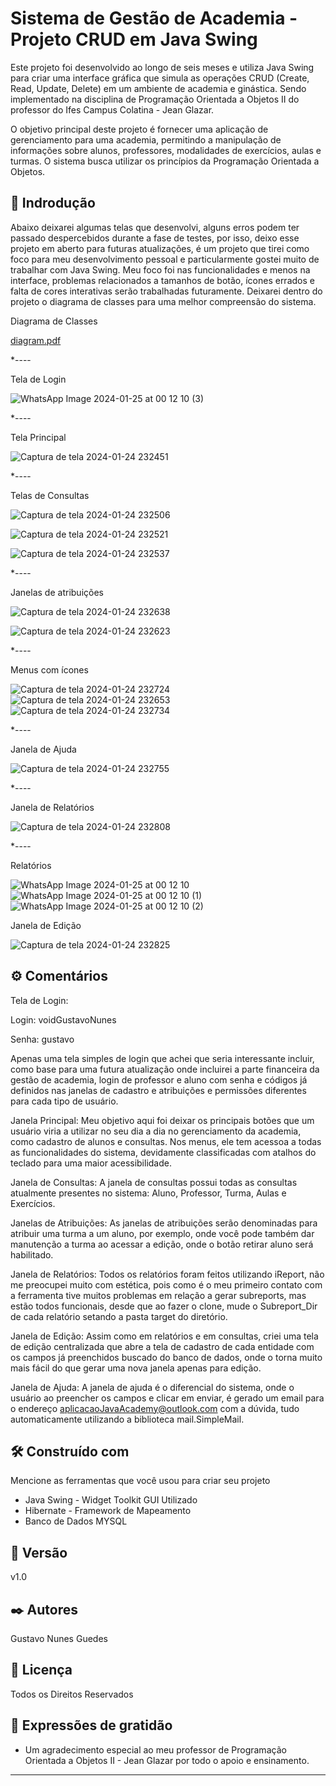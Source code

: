 # Sistema de Gestão de Academia - Projeto CRUD em Java Swing

  Este projeto foi desenvolvido ao longo de seis meses e utiliza Java Swing para criar uma interface gráfica que simula as operações CRUD (Create, Read, Update, Delete) em um ambiente de academia e ginástica. Sendo implementado na disciplina de Programação Orientada a Objetos II do professor do Ifes Campus Colatina - Jean Glazar.

  O objetivo principal deste projeto é fornecer uma aplicação de gerenciamento para uma academia, permitindo a manipulação de informações sobre alunos, professores, modalidades de exercícios, aulas e turmas. O sistema busca utilizar os princípios da Programação Orientada a Objetos.

## 🚀 Indrodução

  Abaixo deixarei algumas telas que desenvolvi, alguns erros podem ter passado despercebidos durante a fase de testes, por isso, deixo esse projeto em aberto para futuras atualizações,
é um projeto que tirei como foco para meu desenvolvimento pessoal e particularmente gostei muito de trabalhar com Java Swing. 
Meu foco foi nas funcionalidades e menos na interface, problemas relacionados a tamanhos de botão, ícones errados e falta de cores interativas serão trabalhadas futuramente.
Deixarei dentro do projeto o diagrama de classes para uma melhor compreensão do sistema.

Diagrama de Classes

[diagram.pdf](https://github.com/voidGustavoNunes/gymSystem---Java-Swing/files/14046277/diagram.pdf)

*----

Tela de Login 

![WhatsApp Image 2024-01-25 at 00 12 10 (3)](https://github.com/voidGustavoNunes/gymSystem---Java-Swing/assets/105016559/8076a671-066f-4487-ab36-5ebd2ac58490)

*----


Tela Principal

![Captura de tela 2024-01-24 232451](https://github.com/voidGustavoNunes/gymSystem---Java-Swing/assets/105016559/3906d49e-f916-47c7-82d9-24ec0d2310be)


*----


Telas de Consultas


![Captura de tela 2024-01-24 232506](https://github.com/voidGustavoNunes/gymSystem---Java-Swing/assets/105016559/f9d30aa0-43c7-4fd9-a251-010a699aa900)



![Captura de tela 2024-01-24 232521](https://github.com/voidGustavoNunes/gymSystem---Java-Swing/assets/105016559/639dc68f-3c39-4326-8d71-1c4be7c52ba4)



![Captura de tela 2024-01-24 232537](https://github.com/voidGustavoNunes/gymSystem---Java-Swing/assets/105016559/f67911ff-bc15-4039-afd3-f467e55f2c34)


*----

Janelas de atribuições

![Captura de tela 2024-01-24 232638](https://github.com/voidGustavoNunes/gymSystem---Java-Swing/assets/105016559/73f8a1d9-a35a-4b81-aa9d-b7cdbe9659fc)

![Captura de tela 2024-01-24 232623](https://github.com/voidGustavoNunes/gymSystem---Java-Swing/assets/105016559/e8ddedfd-d0c7-45c5-a4a5-ad70a7f09388)


*----

Menus com ícones 


![Captura de tela 2024-01-24 232724](https://github.com/voidGustavoNunes/gymSystem---Java-Swing/assets/105016559/e7831c71-bb34-4b3f-8855-a34e539d3d69)
![Captura de tela 2024-01-24 232653](https://github.com/voidGustavoNunes/gymSystem---Java-Swing/assets/105016559/3bbe56e7-0290-4857-bba9-0fa5e14b0b44)
![Captura de tela 2024-01-24 232734](https://github.com/voidGustavoNunes/gymSystem---Java-Swing/assets/105016559/5458a952-2c27-4dd5-9742-84441e376983)


*----

Janela de Ajuda


![Captura de tela 2024-01-24 232755](https://github.com/voidGustavoNunes/gymSystem---Java-Swing/assets/105016559/9a743fe4-5c71-4b25-83a4-7b4c7b5b6044)


*----

Janela de Relatórios

![Captura de tela 2024-01-24 232808](https://github.com/voidGustavoNunes/gymSystem---Java-Swing/assets/105016559/aa46f1b7-f23b-40f2-969d-7d189f71f4da)


*----

Relatórios


![WhatsApp Image 2024-01-25 at 00 12 10](https://github.com/voidGustavoNunes/gymSystem---Java-Swing/assets/105016559/05200306-380c-4e82-8e8b-17ffe1841a6b)
![WhatsApp Image 2024-01-25 at 00 12 10 (1)](https://github.com/voidGustavoNunes/gymSystem---Java-Swing/assets/105016559/f193d07f-f5e4-4471-9ade-c96d4293505f)
![WhatsApp Image 2024-01-25 at 00 12 10 (2)](https://github.com/voidGustavoNunes/gymSystem---Java-Swing/assets/105016559/65016d09-8069-47f2-94b5-f0db3ddca6c3)


Janela de Edição

![Captura de tela 2024-01-24 232825](https://github.com/voidGustavoNunes/gymSystem---Java-Swing/assets/105016559/a5b2f6fc-ab7a-4f67-bc12-906fff90fef7)



## ⚙️ Comentários
Tela de Login: 

Login: voidGustavoNunes

Senha: gustavo


Apenas uma tela simples de login que achei que seria interessante incluir, como base para uma futura atualização onde incluirei a parte financeira da gestão de academia, login de professor e aluno com senha e códigos já definidos nas janelas de cadastro e atribuições e permissões diferentes para cada tipo de usuário.


Janela Principal:   Meu objetivo aqui foi deixar os principais botões que um usuário viria a utilizar no seu dia a dia no gerenciamento da academia, como cadastro de alunos e consultas. Nos menus, ele tem acessoa a todas as funcionalidades do sistema, devidamente classificadas com atalhos do teclado para uma maior acessibilidade.

Janela de Consultas: A janela de consultas possui todas as consultas atualmente presentes no sistema: Aluno, Professor, Turma, Aulas e Exercícios.

Janelas de Atribuições: As janelas de atribuições serão denominadas para atribuir uma turma a um aluno, por exemplo, onde você pode também dar manutenção a turma ao acessar a edição, onde o botão retirar aluno será habilitado.

Janela de Relatórios: Todos os relatórios foram feitos utilizando iReport, não me preocupei muito com estética, pois como é o meu primeiro contato com a ferramenta tive muitos problemas em relação a gerar subreports, mas estão todos funcionais, desde que ao fazer o clone, mude o Subreport_Dir de cada relatório setando a pasta target do diretório.

Janela de Edição: Assim como em relatórios e em consultas, criei uma tela de edição centralizada que abre a tela de cadastro de cada entidade com os campos já preenchidos buscado do banco de dados, onde o torna muito mais fácil do que gerar uma nova janela apenas para edição.

Janela de Ajuda: A janela de ajuda é o diferencial do sistema, onde o usuário ao preencher os campos e clicar em enviar, é gerado um email para o endereço aplicacaoJavaAcademy@outlook.com com a dúvida, tudo automaticamente utilizando a biblioteca mail.SimpleMail.


## 🛠️ Construído com

Mencione as ferramentas que você usou para criar seu projeto

* Java Swing - Widget Toolkit GUI Utilizado
* Hibernate - Framework de Mapeamento
* Banco de Dados MYSQL

## 📌 Versão

v1.0

## ✒️ Autores
Gustavo Nunes Guedes

## 📄 Licença

Todos os Direitos Reservados

## 🎁 Expressões de gratidão

* Um agradecimento especial ao meu professor de Programação Orientada a Objetos II -  Jean Glazar por todo o apoio e ensinamento.

---
